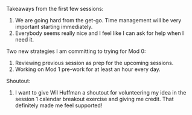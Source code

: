 Takeaways from the first few sessions:
  1) We are going hard from the get-go. Time management will be very
    important starting immediately.
  2) Everybody seems really nice and I feel like I can ask for help when
     I need it.

Two new strategies I am committing to trying for Mod 0:
  1) Reviewing previous session as prep for the upcoming sessions.
  2) Working on Mod 1 pre-work for at least an hour every day.

Shoutout:
  1) I want to give Wil Huffman a shoutout for volunteering my idea
    in the session 1 calendar breakout exercise and giving me credit.
    That definitely made me feel supported!

